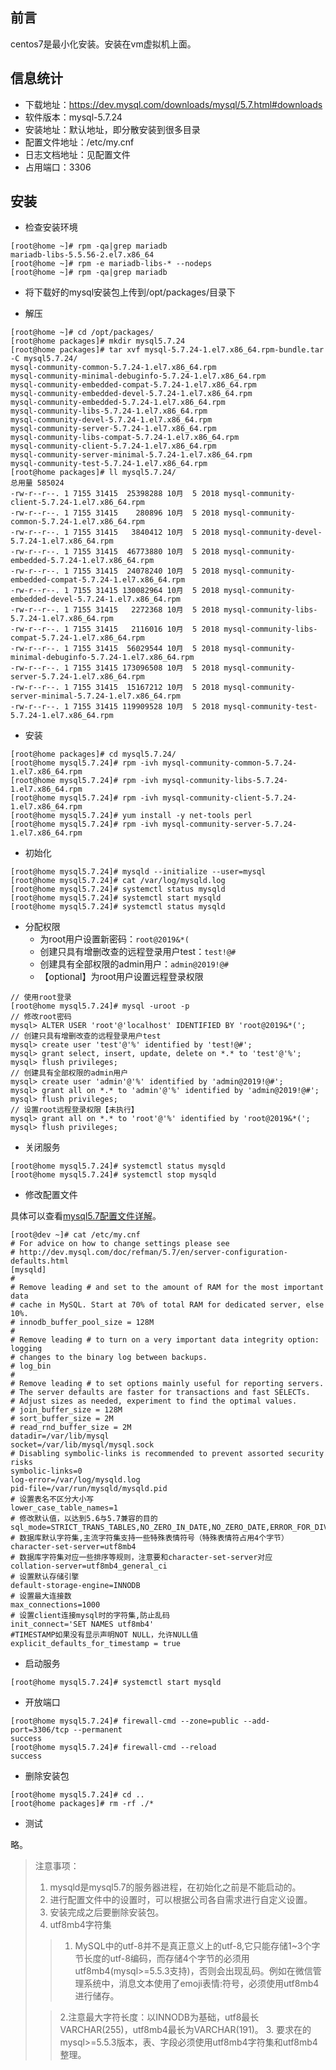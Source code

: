 ## 前言

centos7是最小化安装。安装在vm虚拟机上面。

## 信息统计

- 下载地址：https://dev.mysql.com/downloads/mysql/5.7.html#downloads
- 软件版本：mysql-5.7.24
- 安装地址：默认地址，即分散安装到很多目录
- 配置文件地址：/etc/my.cnf
- 日志文档地址：见配置文件
- 占用端口：3306

## 安装

- 检查安装环境

```shell
[root@home ~]# rpm -qa|grep mariadb
mariadb-libs-5.5.56-2.el7.x86_64
[root@home ~]# rpm -e mariadb-libs-* --nodeps
[root@home ~]# rpm -qa|grep mariadb
```

- 将下载好的mysql安装包上传到/opt/packages/目录下

- 解压

```shell
[root@home ~]# cd /opt/packages/
[root@home packages]# mkdir mysql5.7.24
[root@home packages]# tar xvf mysql-5.7.24-1.el7.x86_64.rpm-bundle.tar -C mysql5.7.24/
mysql-community-common-5.7.24-1.el7.x86_64.rpm
mysql-community-minimal-debuginfo-5.7.24-1.el7.x86_64.rpm
mysql-community-embedded-compat-5.7.24-1.el7.x86_64.rpm
mysql-community-embedded-devel-5.7.24-1.el7.x86_64.rpm
mysql-community-embedded-5.7.24-1.el7.x86_64.rpm
mysql-community-libs-5.7.24-1.el7.x86_64.rpm
mysql-community-devel-5.7.24-1.el7.x86_64.rpm
mysql-community-server-5.7.24-1.el7.x86_64.rpm
mysql-community-libs-compat-5.7.24-1.el7.x86_64.rpm
mysql-community-client-5.7.24-1.el7.x86_64.rpm
mysql-community-server-minimal-5.7.24-1.el7.x86_64.rpm
mysql-community-test-5.7.24-1.el7.x86_64.rpm
[root@home packages]# ll mysql5.7.24/
总用量 585024
-rw-r--r--. 1 7155 31415  25398288 10月  5 2018 mysql-community-client-5.7.24-1.el7.x86_64.rpm
-rw-r--r--. 1 7155 31415    280896 10月  5 2018 mysql-community-common-5.7.24-1.el7.x86_64.rpm
-rw-r--r--. 1 7155 31415   3840412 10月  5 2018 mysql-community-devel-5.7.24-1.el7.x86_64.rpm
-rw-r--r--. 1 7155 31415  46773880 10月  5 2018 mysql-community-embedded-5.7.24-1.el7.x86_64.rpm
-rw-r--r--. 1 7155 31415  24078240 10月  5 2018 mysql-community-embedded-compat-5.7.24-1.el7.x86_64.rpm
-rw-r--r--. 1 7155 31415 130082964 10月  5 2018 mysql-community-embedded-devel-5.7.24-1.el7.x86_64.rpm
-rw-r--r--. 1 7155 31415   2272368 10月  5 2018 mysql-community-libs-5.7.24-1.el7.x86_64.rpm
-rw-r--r--. 1 7155 31415   2116016 10月  5 2018 mysql-community-libs-compat-5.7.24-1.el7.x86_64.rpm
-rw-r--r--. 1 7155 31415  56029544 10月  5 2018 mysql-community-minimal-debuginfo-5.7.24-1.el7.x86_64.rpm
-rw-r--r--. 1 7155 31415 173096508 10月  5 2018 mysql-community-server-5.7.24-1.el7.x86_64.rpm
-rw-r--r--. 1 7155 31415  15167212 10月  5 2018 mysql-community-server-minimal-5.7.24-1.el7.x86_64.rpm
-rw-r--r--. 1 7155 31415 119909528 10月  5 2018 mysql-community-test-5.7.24-1.el7.x86_64.rpm
```

- 安装

```shell
[root@home packages]# cd mysql5.7.24/
[root@home mysql5.7.24]# rpm -ivh mysql-community-common-5.7.24-1.el7.x86_64.rpm
[root@home mysql5.7.24]# rpm -ivh mysql-community-libs-5.7.24-1.el7.x86_64.rpm
[root@home mysql5.7.24]# rpm -ivh mysql-community-client-5.7.24-1.el7.x86_64.rpm
[root@home mysql5.7.24]# yum install -y net-tools perl
[root@home mysql5.7.24]# rpm -ivh mysql-community-server-5.7.24-1.el7.x86_64.rpm
```

- 初始化

```shell
[root@home mysql5.7.24]# mysqld --initialize --user=mysql
[root@home mysql5.7.24]# cat /var/log/mysqld.log
[root@home mysql5.7.24]# systemctl status mysqld
[root@home mysql5.7.24]# systemctl start mysqld
[root@home mysql5.7.24]# systemctl status mysqld
```

- 分配权限
  - 为root用户设置新密码：`root@2019&*(`
  - 创建只具有增删改查的远程登录用户test：`test!@#`
  - 创建具有全部权限的admin用户：`admin@2019!@#`
  - 【optional】为root用户设置远程登录权限

```shell
// 使用root登录
[root@home mysql5.7.24]# mysql -uroot -p
// 修改root密码
mysql> ALTER USER 'root'@'localhost' IDENTIFIED BY 'root@2019&*(';
// 创建只具有增删改查的远程登录用户test
mysql> create user 'test'@'%' identified by 'test!@#';
mysql> grant select, insert, update, delete on *.* to 'test'@'%';
mysql> flush privileges;
// 创建具有全部权限的admin用户
mysql> create user 'admin'@'%' identified by 'admin@2019!@#';
mysql> grant all on *.* to 'admin'@'%' identified by 'admin@2019!@#';
mysql> flush privileges;
// 设置root远程登录权限【未执行】
mysql> grant all on *.* to 'root'@'%' identified by 'root@2019&*(';
mysql> flush privileges;
```

- 关闭服务

```shell
[root@home mysql5.7.24]# systemctl status mysqld
[root@home mysql5.7.24]# systemctl stop mysqld
```

- 修改配置文件

具体可以查看[mysql5.7配置文件详解](mysql/00.mysql5.7-config-file.md)。

```shell
[root@dev ~]# cat /etc/my.cnf
# For advice on how to change settings please see
# http://dev.mysql.com/doc/refman/5.7/en/server-configuration-defaults.html
[mysqld]
#
# Remove leading # and set to the amount of RAM for the most important data
# cache in MySQL. Start at 70% of total RAM for dedicated server, else 10%.
# innodb_buffer_pool_size = 128M
#
# Remove leading # to turn on a very important data integrity option: logging
# changes to the binary log between backups.
# log_bin
#
# Remove leading # to set options mainly useful for reporting servers.
# The server defaults are faster for transactions and fast SELECTs.
# Adjust sizes as needed, experiment to find the optimal values.
# join_buffer_size = 128M
# sort_buffer_size = 2M
# read_rnd_buffer_size = 2M
datadir=/var/lib/mysql
socket=/var/lib/mysql/mysql.sock
# Disabling symbolic-links is recommended to prevent assorted security risks
symbolic-links=0
log-error=/var/log/mysqld.log
pid-file=/var/run/mysqld/mysqld.pid
# 设置表名不区分大小写
lower_case_table_names=1
# 修改默认值，以达到5.6与5.7兼容的目的
sql_mode=STRICT_TRANS_TABLES,NO_ZERO_IN_DATE,NO_ZERO_DATE,ERROR_FOR_DIVISION_BY_ZERO,NO_AUTO_CREATE_USER,NO_ENGINE_SUBSTITUTION
# 数据库默认字符集,主流字符集支持一些特殊表情符号（特殊表情符占用4个字节）
character-set-server=utf8mb4
# 数据库字符集对应一些排序等规则，注意要和character-set-server对应
collation-server=utf8mb4_general_ci
# 设置默认存储引擎
default-storage-engine=INNODB
# 设置最大连接数
max_connections=1000
# 设置client连接mysql时的字符集,防止乱码
init_connect='SET NAMES utf8mb4'
#TIMESTAMP如果没有显示声明NOT NULL，允许NULL值
explicit_defaults_for_timestamp = true
```

- 启动服务
```shell
[root@home mysql5.7.24]# systemctl start mysqld
```

- 开放端口
```shell
[root@home mysql5.7.24]# firewall-cmd --zone=public --add-port=3306/tcp --permanent
success
[root@home mysql5.7.24]# firewall-cmd --reload
success
```

- 删除安装包

```shell
[root@home mysql5.7.24]# cd ..
[root@home packages]# rm -rf ./*
```

- 测试

略。


> 注意事项：
> 1. mysqld是mysql5.7的服务器进程，在初始化之前是不能启动的。
> 2. 进行配置文件中的设置时，可以根据公司各自需求进行自定义设置。
> 3. 安装完成之后要删除安装包。
> 4. utf8mb4字符集
> > 1. MySQL中的utf-8并不是真正意义上的utf-8,它只能存储1~3个字节长度的utf-8编码，而存储4个字节的必须用utf8mb4(mysql>=5.5.3支持)，否则会出现乱码。例如在微信管理系统中，消息文本使用了emoji表情:符号，必须使用utf8mb4进行储存。
>
>  > 2.注意最大字符长度：以INNODB为基础，utf8最长VARCHAR(255)，utf8mb4最长为VARCHAR(191)。
> > 3. 要求在的mysql>=5.5.3版本，表、字段必须使用utf8mb4字符集和utf8mb4整理。
